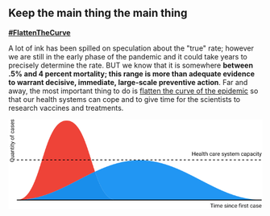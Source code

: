 ## Keep the main thing the main thing

[**\#FlattenTheCurve**](https://twitter.com/hashtag/FlattenTheCurve?src=hashtag_click)

A lot of ink has been spilled on speculation about the "true" rate; however we are still in the
early phase of the pandemic and it could take years to precisely determine the rate. BUT we know
that it is somewhere **between .5% and 4 percent mortality; this range is more than adequate
evidence to warrant decisive, immediate, large-scale preventive action**. Far and away, the most
important thing to do is [flatten the curve of the
epidemic](https://www.economist.com/briefing/2020/02/29/covid-19-is-now-in-50-countries-and-things-will-get-worse)
so that our health systems can cope and to give time for the scientists to research vaccines and
treatments.

![Health care system capacity](/images/health-system-capacity.svg)
